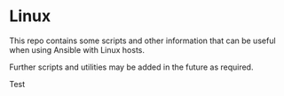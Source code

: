 # Linux
This repo contains some scripts and other information that can be useful when using
Ansible with Linux hosts.

Further scripts and utilities may be added in the future as required.

Test
